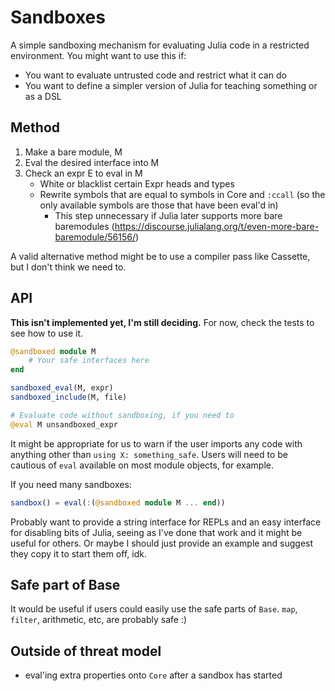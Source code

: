 # Sandboxes

A simple sandboxing mechanism for evaluating Julia code in a restricted environment.
You might want to use this if:

- You want to evaluate untrusted code and restrict what it can do
- You want to define a simpler version of Julia for teaching something or as a DSL

## Method

1. Make a bare module, M
2. Eval the desired interface into M
3. Check an expr E to eval in M
   - White or blacklist certain Expr heads and types
   - Rewrite symbols that are equal to symbols in Core and `:ccall` (so the only available symbols are those that have been eval'd in)
     - This step unnecessary if Julia later supports more bare baremodules (https://discourse.julialang.org/t/even-more-bare-baremodule/56156/)

A valid alternative method might be to use a compiler pass like Cassette, but I don't think we need to.

## API

**This isn't implemented yet, I'm still deciding.** For now, check the tests to see how to use it.

```jl
@sandboxed module M
    # Your safe interfaces here
end

sandboxed_eval(M, expr)
sandboxed_include(M, file)

# Evaluate code without sandboxing, if you need to
@eval M unsandboxed_expr
```

It might be appropriate for us to warn if the user imports any code with anything other than `using X: something_safe`.
Users will need to be cautious of `eval` available on most module objects, for example.

If you need many sandboxes:

```jl
sandbox() = eval(:(@sandboxed module M ... end))
```

Probably want to provide a string interface for REPLs and an easy interface for disabling bits of Julia, seeing as I've done that work and it might be useful for others.
Or maybe I should just provide an example and suggest they copy it to start them off, idk.

## Safe part of Base

It would be useful if users could easily use the safe parts of `Base`.
`map`, `filter`, arithmetic, etc, are probably safe :)

## Outside of threat model

- eval'ing extra properties onto `Core` after a sandbox has started
